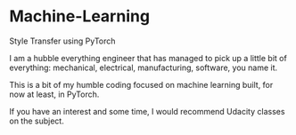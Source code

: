 # Machine-Learning
Style Transfer using PyTorch

I am a hubble everything engineer that has managed to pick up a little bit of everything: mechanical, electrical, manufacturing, software, you name it. 

This is a bit of my humble coding focused on machine learning built, for now at least, in PyTorch. 

If you have an interest and some time, I would recommend Udacity classes on the subject. 
